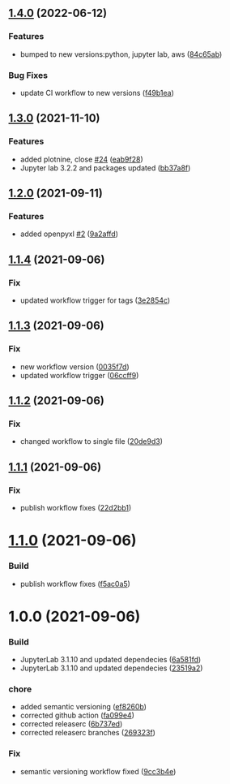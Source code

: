 ## [1.4.0](https://github.com/tuteco/jupyter_datascience_pyspark/compare/v1.3.0...v1.4.0) (2022-06-12)


### Features

* bumped to new versions:python, jupyter lab, aws ([84c65ab](https://github.com/tuteco/jupyter_datascience_pyspark/commit/84c65ab9e3553313426e78abd8c266c678509a3d))


### Bug Fixes

* update CI workflow to new versions ([f49b1ea](https://github.com/tuteco/jupyter_datascience_pyspark/commit/f49b1ea913ca6a53d0ce3cb16a2df0cd4df14726))

## [1.3.0](https://github.com/tuteco/jupyter_datascience_pyspark/compare/v1.2.0...v1.3.0) (2021-11-10)


### Features

* added plotnine, close [#24](https://github.com/tuteco/jupyter_datascience_pyspark/issues/24) ([eab9f28](https://github.com/tuteco/jupyter_datascience_pyspark/commit/eab9f287a43e8e8cbab8ec95c7a3407c6a356104))
* Jupyter lab 3.2.2 and packages updated ([bb37a8f](https://github.com/tuteco/jupyter_datascience_pyspark/commit/bb37a8f357ff1fb24b6f345ecd0647a30a01cbc2))

## [1.2.0](https://github.com/tuteco/jupyter_datascience_pyspark/compare/v1.1.4...v1.2.0) (2021-09-11)


### Features

* added openpyxl [#2](https://github.com/tuteco/jupyter_datascience_pyspark/issues/2) ([9a2affd](https://github.com/tuteco/jupyter_datascience_pyspark/commit/9a2affded8df14294678b44832e873d5847c22c6))

## [1.1.4](https://github.com/tuteco/jupyter_datascience_pyspark/compare/v1.1.3...v1.1.4) (2021-09-06)


### Fix

* updated workflow trigger for tags ([3e2854c](https://github.com/tuteco/jupyter_datascience_pyspark/commit/3e2854cc6d6836b0bffe7906cb9ed027c49c18e3))

## [1.1.3](https://github.com/tuteco/jupyter_datascience_pyspark/compare/v1.1.2...v1.1.3) (2021-09-06)


### Fix

* new workflow version ([0035f7d](https://github.com/tuteco/jupyter_datascience_pyspark/commit/0035f7d3a3f3248ad011e481845b7caa516310b1))
* updated workflow trigger ([06ccff9](https://github.com/tuteco/jupyter_datascience_pyspark/commit/06ccff9fa3e8337d7776342a333a4b27012fe989))

## [1.1.2](https://github.com/tuteco/jupyter_datascience_pyspark/compare/v1.1.1...v1.1.2) (2021-09-06)


### Fix

* changed workflow to single file ([20de9d3](https://github.com/tuteco/jupyter_datascience_pyspark/commit/20de9d3eaaef268a20bf3694540ae9ed20f7a3b0))

## [1.1.1](https://github.com/tuteco/jupyter_datascience_pyspark/compare/v1.1.0...v1.1.1) (2021-09-06)


### Fix

* publish workflow fixes ([22d2bb1](https://github.com/tuteco/jupyter_datascience_pyspark/commit/22d2bb12160aa9ce8564b122ebca0f5d35cd0353))

# [1.1.0](https://github.com/tuteco/jupyter_datascience_pyspark/compare/v1.0.0...v1.1.0) (2021-09-06)


### Build

* publish workflow fixes ([f5ac0a5](https://github.com/tuteco/jupyter_datascience_pyspark/commit/f5ac0a5cb032e54daad8ec2f9b4a7b636c23b082))

# 1.0.0 (2021-09-06)


### Build

* JupyterLab 3.1.10 and updated dependecies ([6a581fd](https://github.com/tuteco/jupyter_datascience_pyspark/commit/6a581fddbb01fd0c3b6e136e3b70bce3079d5e3e))
* JupyterLab 3.1.10 and updated dependecies ([23519a2](https://github.com/tuteco/jupyter_datascience_pyspark/commit/23519a240b6a37887aa013d657ed40264f76b73c))

### chore

* added semantic versioning ([ef8260b](https://github.com/tuteco/jupyter_datascience_pyspark/commit/ef8260b8beb3d6216baf3ad1137d0fb9544e1f4d))
* corrected github action ([fa099e4](https://github.com/tuteco/jupyter_datascience_pyspark/commit/fa099e4923c142309073ca483cd469a3ee3ad75e))
* corrected releaserc ([6b737ed](https://github.com/tuteco/jupyter_datascience_pyspark/commit/6b737edbe6318712d84df24604a1288037382d82))
* corrected releaserc branches ([269323f](https://github.com/tuteco/jupyter_datascience_pyspark/commit/269323f7497848b8b13ebc6c2ad1bd2d73d67b7d))

### Fix

* semantic versioning workflow fixed ([9cc3b4e](https://github.com/tuteco/jupyter_datascience_pyspark/commit/9cc3b4e9c7be9c2c473e6690fb8860320cd8de5e))
